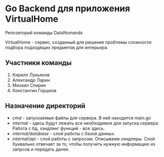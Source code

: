 # Go Backend для приложения VirtualHome

Репозиторий команды DataNomands

VirtualHome - сервис, созданный для решения проблемы сложности подбора подходящих предметов для интерьера.

## Участники команды
 1. Кирилл Лукьянов
 2. Александр Ларин
 3. Михаил Спирин
 4. Константин Горшков


## Назначение директорий
- *cmd* - запускаемые файлы для сервера. В ней находится main.go
- *internal* - здесь будут лежать все необходимое для запуска сервера. Работа с бд, хэндлинг функций - все здесь.
- *internal/database* - слой работы с базой данных.
- *internal/api* - слой работы с запросом. Описываем хэндлеры. Слой буквально отвечает за то, чтобы получить нужную информацию из запрсов и передать далее.
